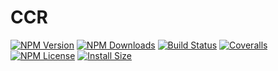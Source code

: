 # CCR

[![NPM Version][npm-image]][npm-url]
[![NPM Downloads][downloads-image]][npm-url]
[![Build Status][travis-image]][travis-url]
[![Coveralls][coveralls-image]][coveralls-url]
[![NPM License][license-image]][npm-url]
[![Install Size][install-size-image]][install-size-url]

[npm-image]: http://img.shields.io/npm/v/ccr.svg
[downloads-image]: http://img.shields.io/npm/dm/ccr.svg
[npm-url]: https://www.npmjs.org/package/ccr
[travis-image]: http://img.shields.io/travis/Bacra/node-ccr/master.svg?label=linux
[travis-url]: https://travis-ci.org/Bacra/node-ccr
[coveralls-image]: https://img.shields.io/coveralls/Bacra/node-ccr.svg
[coveralls-url]: https://coveralls.io/github/Bacra/node-ccr
[license-image]: http://img.shields.io/npm/l/ccr.svg
[install-size-url]: https://packagephobia.now.sh/result?p=ccr
[install-size-image]: https://packagephobia.now.sh/badge?p=ccr
